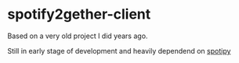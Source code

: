 # spotify2gether-client

Based on a very old project I did years ago.

Still in early stage of development and heavily dependend on [spotipy](https://spotipy.readthedocs.io/en/2.19.0/)
